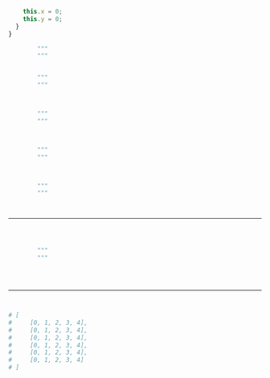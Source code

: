


```js
    this.x = 0;
    this.y = 0;
  }
}
```

```py
        """
        """
```


```py
```

```py
        """
        """

```







```py



```


```py
        """
        """



```



```py

        """
        """



```


```py

        """
        """




```

---



```py

```

```py



```

```py
        """
        """





```
---








```py


```

```py

# [
#     [0, 1, 2, 3, 4],
#     [0, 1, 2, 3, 4],
#     [0, 1, 2, 3, 4],
#     [0, 1, 2, 3, 4],
#     [0, 1, 2, 3, 4],
#     [0, 1, 2, 3, 4]
# ]
```

